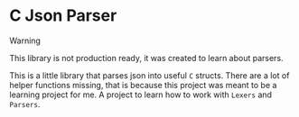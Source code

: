 # C Json Parser
> [!WARNING]
> This library is not production ready, it was created to learn about parsers.

This is a little library that parses json into useful `C` structs. There are a lot of helper functions missing, that is because this project was meant to be a learning project for me. A project to learn how to work with `Lexers` and `Parsers`.
